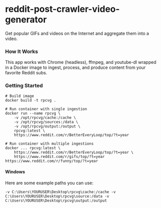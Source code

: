 # reddit-post-crawler-video-generator

Get popular GIFs and videos on the Internet and aggregate them into a video.

### How It Works

This app works with Chrome (headless), ffmpeg, and youtube-dl wrapped in a Docker image to ingest, process, and produce content from your favorite Reddit subs.


### Getting Started

```
# Build image
docker build -t rpcvg .

# Run container with single ingestion
docker run --name rpcvg \
    -v /opt/rpcvg/cache:/cache \
    -v /opt/rpcvg/sources:/data \
    -v /opt/rpcvg/output:/output \
    rpcvg:latest \
    https://www.reddit.com/r/BetterEveryLoop/top/?t=year

# Run container with multiple ingestions
docker ... rpcvg:latest \
    https://www.reddit.com/r/BetterEveryLoop/top/?t=year \
    https://www.reddit.com/r/gifs/top/?t=year https://www.reddit.com/r/funny/top/?t=year
```

#### Windows

Here are some example paths you can use:

```
-v C:\Users\YOURUSER\Desktop\rpcvg\cache:/cache -v C:\Users\YOURUSER\Desktop\rpcvg\source:/data -v C:\Users\YOURUSER\Desktop\rpcvg\output:/output
```
